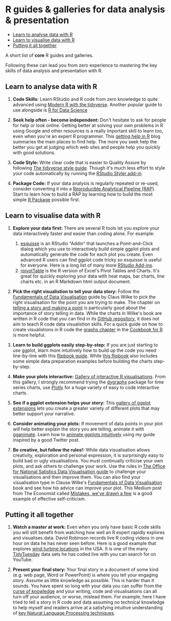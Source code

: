 R guides & galleries for data analysis & presentation
================

-   [Learn to analyse data with R](#learn-to-analyse-data-with-r)
-   [Learn to visualise data with R](#learn-to-visualise-data-with-r)
-   [Putting it all together](#putting-it-all-together)

A short list of **core** R guides and galleries.

Following these can lead you from zero experience to mastering the key skills of data analysis and presentation with R.

Learn to analyse data with R
----------------------------

1.  **Code Skills:** Learn RStudio and R code from zero knowledge to quite advanced using [Modern R with the tidyverse](https://b-rodrigues.github.io/modern_R/). Another popular guide to use alongside is [R for Data Science](https://r4ds.had.co.nz)

2.  **Seek help often - become independent:** Don't hesitate to ask for people for help or look online. Getting better at solving your own problems in R using Google and other resources is a really important skill to learn too, even when you're an expert R programmer. This [getting help in R](https://blog.rsquaredacademy.com/getting-help-in-r-updated/) blog summaries the main places to find help. The more you seek help the better you get at judging which web sites and people help you quickly with good solutions.

3.  **Code Style:** Write clear code that is easier to Quality Assure by following [The tidyverse style guide](https://style.tidyverse.org). Though it's much less effort to style your code automatically by running the [RStudio Styler add-in](http://styler.r-lib.org).

4.  **Package Code:** If your data analysis is regularly repeated or re-used, consider converting it into a [Reproducible Analytical Pipeline (RAP)](https://ukgovdatascience.github.io/rap_companion/). Start to learn how to build a RAP by learning how to build the most simple [R Package](https://r-pkgs.org/index.html) possible first.

Learn to visualise data with R
------------------------------

1.  **Explore your data first:** There are several R tools let you explore your data interactively faster and easier than coding alone. For example:
    1.  [esquisse](https://github.com/dreamRs/esquisse) is an RStudio "Addin" that launches a Point-and-Click dialog which you use to interactively build simple ggplot plots and automatically generate the code for each plot you create. Even advanced R users can find ggplot code tricky so esquisse is useful for everyone. Here is a long list of many more [RStudio Add-ins](https://github.com/daattali/addinslist).
    2.  [rpivotTable](https://cran.r-project.org/web/packages/rpivotTable/vignettes/rpivotTableIntroduction.html) is the R version of Excel's Pivot Tables and Charts. It's great for quickly exploring your data with heat maps, bar charts, line charts etc. in an R Markdown html output document.
2.  **Pick the right visualistion to tell your data story:** Follow the [Fundamentals of Data Visualisation](https://serialmentor.com/dataviz/) guide by Claus Wilke to pick the right visualisation for the point you are trying to make. The chapter on [telling a story and making a point](https://serialmentor.com/dataviz/telling-a-story.html) is particularly good about the importance of story telling in data. While the charts in Wilke's book are written in R code that you can find in its [GitHub repository](https://github.com/clauswilke/dataviz), it does not aim to teach R code data visualistion skills. For a quick guide on how to create visualistions in R code the [graphs chapter](http://www.cookbook-r.com/Graphs/) in the [Cookbook for R](http://www.cookbook-r.com) is more helpful.

3.  **Learn to build ggplots easily step-by-step:** If you are just starting to use ggplot, learn more intuitively how to build up the code you need line-by-line with this [flipbook guide](https://evamaerey.github.io/ggplot_flipbook/ggplot_flipbook_xaringan.html#1). While [this flipbook](https://evamaerey.github.io/tidyverse_in_action/tidyverse_in_action.html#1) also includes some simple data preparation examples before building the charts step-by-step.

4.  **Make your plots interactive:** [Gallery of interactive R visualisations](http://gallery.htmlwidgets.org/). From this gallery, I strongly recommend trying the [dygraphs](http://rstudio.github.io/dygraphs/) package for time series charts, use [Plotly](https://plot.ly/r/) for a huge variety of easy to code interactive charts.

5.  **See if a ggplot extension helps your story:** This [gallery of ggplot extensions](https://www.ggplot2-exts.org/gallery/) lets you create a greater variety of different plots that may better support your narrative.

6.  **Consider animating your plots:** If movement of data points in your plot will help better explain the story you are telling, animate it with [gganimate](https://github.com/billster45/gganimate-experiments/blob/master/README.md). Learn how to [animate ggplots intuitively](https://github.com/billster45/gganimate-experiments/blob/master/README.md) using my guide inspired by a good Twitter post.

7.  **Be creative, but follow the rules!:** While data visualisation allows creativity, exploration and personal expression, it is surprisingly easy to build bad or ugly visualisations. You must continually criticise your own plots, and ask others to challenge your work. Use the rules in [The Office for National Satistics Data Visualisation guide](https://style.ons.gov.uk/category/data-visualisation/) to challenge your visualisations and then improve them. You can also find your visualisation type in Clause Wilke's [Fundamentals of Data Visualisation](https://serialmentor.com/dataviz/) book and see how his advice can improve your plot. This Medium post from The Economist called [Mistakes, we've drawn a few](https://medium.economist.com/mistakes-weve-drawn-a-few-8cdd8a42d368) is a good example of effective self-criticism.

Putting it all together
-----------------------

1.  **Watch a master at work:** Even when you only have basic R code skills you will still benefit from watching how well an R expert rapidly explores and visualises data. David Robinson records live R coding videos in one hour on data he has never seen before. Here is a good example that explores [wind turbine locations](https://youtu.be/O1oDIQV6VKU) in the USA. It is one of the many [TidyTuesday](https://github.com/rfordatascience/tidytuesday) data sets he has coded live with you can search for on YouTube.

2.  **Present your final story:** Your final story in a document of some kind (e.g. web page, Word or PowerPoint) is where you tell your engaging story. Assume as little knowledge as possible. This is harder than it sounds. You have spent so long with your data you can suffer from the [curse of knowledge](https://en.wikipedia.org/wiki/The_Sense_of_Style#The_curse_of_knowledge) and your writing, code and visualisations can all turn off your audience, or worse, mislead them. For example, here I have tried to tell a story in R code and data assuming no technical knowledge to help myself and readers arrive at a satisfying intuitive understanding of [key Natural Language Processing techniques](https://github.com/billster45/NLP-Intuition/blob/master/README.md).
